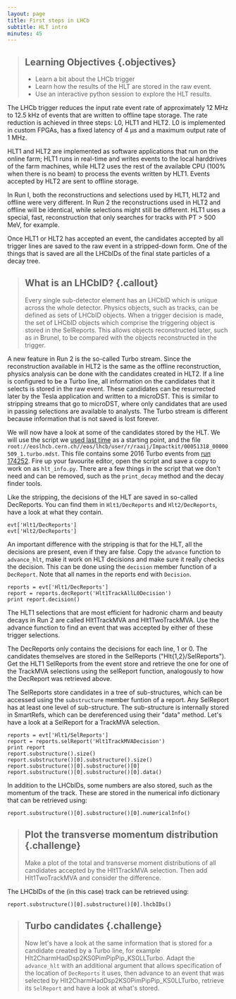 ```yaml
---
layout: page
title: First steps in LHCb
subtitle: HLT intro
minutes: 45
---
```


> ## Learning Objectives {.objectives}
>
> * Learn a bit about the LHCb trigger
> * Learn how the results of the HLT are stored in the raw event.
> * Use an interactive python session to explore the HLT results.

The LHCb trigger reduces the input rate event rate of approximately 12 MHz
to 12.5 kHz of events that are written to offline tape storage. The rate
reduction is achieved in three steps: L0, HLT1 and HLT2. L0 is implemented in
custom FPGAs, has a fixed latency of 4 μs and a maximum output rate of 1 MHz.

HLT1 and HLT2 are implemented as software applications that run on the online
farm; HLT1 runs in real-time and writes events to the local harddrives of the
farm machines, while HLT2 uses the rest of the available CPU (100% when there is
no beam) to process the events written by HLT1. Events accepted by HLT2 are sent
to offline storage.

In Run I, both the reconstructions and selections used by HLT1, HLT2 and offline
were very different. In Run 2 the reconstructions used in HLT2 and offline will
be identical, while selections might still be different. HLT1 uses a special,
fast, reconstruction that only searches for tracks with PT > 500 MeV, for example.

Once HLT1 or HLT2 has accepted an event, the candidates accepted by all trigger
lines are saved to the raw event in a stripped-down form. One of the things that
is saved are all the LHCbIDs of the final state particles of a decay tree.

> ## What is an LHCbID? {.callout}
> Every single sub-detector element has an LHCbID which is unique across the whole detector.
> Physics objects, such as tracks, can be defined as sets of LHCbID objects.
> When a trigger decision is made, the set of LHCbID objects which comprise the triggering
> object is stored in the SelReports. This allows objects reconstructed later, such as in Brunel,
> to be compared with the objects reconstructed in the trigger.

A new feature in Run 2 is the so-called Turbo stream. Since the reconstruction
available in HLT2 is the same as the offline reconstruction, physics analysis
can be done with the candidates created in HLT2. If a line is configured to be a
Turbo line, all information on the candidates that it selects is stored in the
raw event. These candidates can be resurrected later by the Tesla application and
written to a microDST. This is similar to stripping streams that go to
microDST, where only candidates that are used in passing selections are
available to analysts. The Turbo stream is different because information that
is not saved is lost forever.

We will now have a look at some of the candidates stored by the HLT. We will use the script we
[used last time](http://lhcb.github.io/first-analysis-steps/05-interactive-dst.html)
as a starting point, and the file
`root://eoslhcb.cern.ch//eos/lhcb/user/r/raaij/Impactkit/00051318_00000509_1.turbo.mdst`.
This file contains some 2016 Turbo events from [run
174252](http://lbrundb.cern.ch/rundb/run/174252/).  Fire up your
favourite editor, open the script and save a copy to work on as
`hlt_info.py`. There are a few things in the script that we don't need and can
be removed, such as the `print_decay` method and the decay finder tools.

Like the stripping, the decisions of the HLT are saved in so-called
DecReports. You can find them in `Hlt1/DecReports` and `Hlt2/DecReports`, have a
look at what they contain.

~~~ {.python}
evt['Hlt1/DecReports']
evt['Hlt2/DecReports']
~~~

An important difference with the stripping is that for the HLT, all the
decisions are present, even if they are false. Copy the `advance` function to
`advance_hlt`, make it work on HLT decisions and make sure it really checks the
decision. This can be done using the `decision` member function of a
`DecReport`. Note that all names in the reports end with `Decision`.

~~~ {.python}
reports = evt['Hlt1/DecReports']
report = reports.decReport('Hlt1TrackAllL0Decision')
print report.decision()
~~~

The HLT1 selections that are most efficient for hadronic charm and beauty decays
in Run 2 are called Hlt1TrackMVA and Hlt1TwoTrackMVA. Use the advance function
to find an event that was accepted by either of these trigger selections.

The DecReports only contains the decisions for each line, 1 or 0. The
candidates themselves are stored in the
SelReports ("Hlt{1,2}/SelReports"). Get the HLT1 SelReports from the event store
and retrieve the one for one of the TrackMVA selections using the selReport function,
analogously to how the DecReport was retrieved above.

The SelReports store candidates in a tree of sub-structures, which can be
accessed using the `substructure` member funtion of a report. Any SelReport has at
least one level of sub-structure. The sub-structure is internally stored in
SmartRefs, which can be dereferenced using their "data" method. Let's have a look
at a SelReport for a TrackMVA selection.

~~~ {.python}
reports = evt['Hlt1/SelReports']
report = reports.selReport('Hlt1TrackMVADecision')
print report
report.substructure().size()
report.substructure()[0].substructure().size()
report.substructure()[0].substructure()[0]
report.substructure()[0].substructure()[0].data()
~~~

In addition to the LHCbIDs, some numbers are also stored, such as the momentum
of the track. These are stored in the numerical info dictionary that can be
retrieved using:

~~~ {.python}
report.substructure()[0].substructure()[0].numericalInfo()
~~~

> ## Plot the transverse momentum distribution {.challenge}
>
> Make a plot of the total and transverse moment distributions of all candidates
> accepted by the Hlt1TrackMVA selection. Then add Hlt1TwoTrackMVA and
> consider the difference.

The LHCbIDs of the (in this case) track can be retrieved using:

~~~ {.python}
report.substructure()[0].substructure()[0].lhcbIDs()
~~~

> ## Turbo candidates {.challenge}
>
> Now let's have a look at the same information that is stored for a candidate
> created by a Turbo line, for example Hlt2CharmHadDsp2KS0PimPipPip_KS0LLTurbo.
> Adapt the `advance_hlt` with an additional argument that allows specification
> of the location of `DecReports` it uses, then advance to an event that was selected by
> Hlt2CharmHadDsp2KS0PimPipPip_KS0LLTurbo, retrieve its `SelReport` and have a
> look at what's stored.
